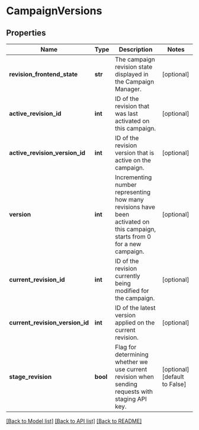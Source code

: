 # CampaignVersions

## Properties
Name | Type | Description | Notes
------------ | ------------- | ------------- | -------------
**revision_frontend_state** | **str** | The campaign revision state displayed in the Campaign Manager. | [optional] 
**active_revision_id** | **int** | ID of the revision that was last activated on this campaign.  | [optional] 
**active_revision_version_id** | **int** | ID of the revision version that is active on the campaign.  | [optional] 
**version** | **int** | Incrementing number representing how many revisions have been activated on this campaign, starts from 0 for a new campaign.  | [optional] 
**current_revision_id** | **int** | ID of the revision currently being modified for the campaign.  | [optional] 
**current_revision_version_id** | **int** | ID of the latest version applied on the current revision.  | [optional] 
**stage_revision** | **bool** | Flag for determining whether we use current revision when sending requests with staging API key.  | [optional] [default to False]

[[Back to Model list]](../README.md#documentation-for-models) [[Back to API list]](../README.md#documentation-for-api-endpoints) [[Back to README]](../README.md)


